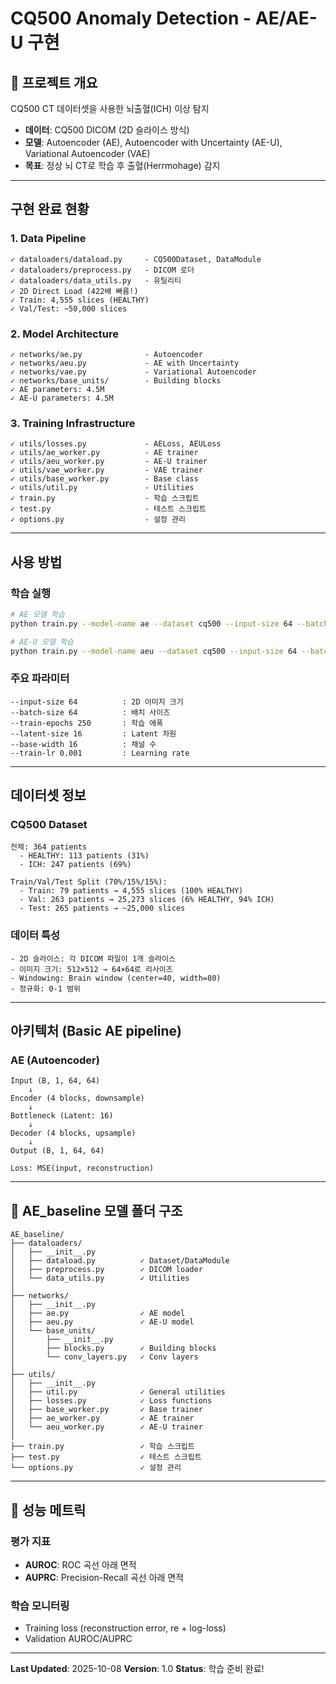 # CQ500 Anomaly Detection - AE/AE-U 구현

## 📌 프로젝트 개요

CQ500 CT 데이터셋을 사용한 뇌출혈(ICH) 이상 탐지
- **데이터**: CQ500 DICOM (2D 슬라이스 방식)
- **모델**: Autoencoder (AE), Autoencoder with Uncertainty (AE-U), Variational Autoencoder (VAE)
- **목표**: 정상 뇌 CT로 학습 후 출혈(Herrmohage) 감지

---

## 구현 완료 현황

### 1. **Data Pipeline**
```
✓ dataloaders/dataload.py     - CQ500Dataset, DataModule
✓ dataloaders/preprocess.py   - DICOM 로더
✓ dataloaders/data_utils.py   - 유틸리티
✓ 2D Direct Load (422배 빠름!)
✓ Train: 4,555 slices (HEALTHY)
✓ Val/Test: ~50,000 slices
```

### 2. **Model Architecture**
```
✓ networks/ae.py              - Autoencoder
✓ networks/aeu.py             - AE with Uncertainty
✓ networks/vae.py             - Variational Autoencoder
✓ networks/base_units/        - Building blocks
✓ AE parameters: 4.5M
✓ AE-U parameters: 4.5M
```

### 3. **Training Infrastructure**
```
✓ utils/losses.py             - AELoss, AEULoss
✓ utils/ae_worker.py          - AE trainer
✓ utils/aeu_worker.py         - AE-U trainer
✓ utils/vae_worker.py         - VAE trainer
✓ utils/base_worker.py        - Base class
✓ utils/util.py               - Utilities
✓ train.py                    - 학습 스크립트
✓ test.py                     - 테스트 스크립트
✓ options.py                  - 설정 관리
```

---

## 사용 방법

### 학습 실행
```bash
# AE 모델 학습
python train.py --model-name ae --dataset cq500 --input-size 64 --batch-size 64 --train-epochs 250

# AE-U 모델 학습
python train.py --model-name aeu --dataset cq500 --input-size 64 --batch-size 64 --train-epochs 250
```

### 주요 파라미터
```
--input-size 64          : 2D 이미지 크기
--batch-size 64          : 배치 사이즈
--train-epochs 250       : 학습 에폭
--latent-size 16         : Latent 차원
--base-width 16          : 채널 수
--train-lr 0.001         : Learning rate
```

---

## 데이터셋 정보

### CQ500 Dataset
```
전체: 364 patients
  - HEALTHY: 113 patients (31%)
  - ICH: 247 patients (69%)

Train/Val/Test Split (70%/15%/15%):
  - Train: 79 patients → 4,555 slices (100% HEALTHY)
  - Val: 263 patients → 25,273 slices (6% HEALTHY, 94% ICH)
  - Test: 265 patients → ~25,000 slices
```

### 데이터 특성
```
- 2D 슬라이스: 각 DICOM 파일이 1개 슬라이스
- 이미지 크기: 512×512 → 64×64로 리사이즈
- Windowing: Brain window (center=40, width=80)
- 정규화: 0-1 범위
```

---

## 아키텍처 (Basic AE pipeline)

### AE (Autoencoder)
```
Input (B, 1, 64, 64)
    ↓
Encoder (4 blocks, downsample)
    ↓
Bottleneck (Latent: 16)
    ↓
Decoder (4 blocks, upsample)
    ↓
Output (B, 1, 64, 64)

Loss: MSE(input, reconstruction)
```
---

## 📁 AE_baseline 모델 폴더 구조

```
AE_baseline/
├── dataloaders/
│   ├── __init__.py
│   ├── dataload.py          ✓ Dataset/DataModule
│   ├── preprocess.py        ✓ DICOM loader
│   └── data_utils.py        ✓ Utilities
│
├── networks/
│   ├── __init__.py
│   ├── ae.py                ✓ AE model
│   ├── aeu.py               ✓ AE-U model
│   └── base_units/
│       ├── __init__.py
│       ├── blocks.py        ✓ Building blocks
│       └── conv_layers.py   ✓ Conv layers
│
├── utils/
│   ├── __init__.py
│   ├── util.py              ✓ General utilities
│   ├── losses.py            ✓ Loss functions
│   ├── base_worker.py       ✓ Base trainer
│   ├── ae_worker.py         ✓ AE trainer
│   └── aeu_worker.py        ✓ AE-U trainer
│
├── train.py                 ✓ 학습 스크립트
├── test.py                  ✓ 테스트 스크립트
└── options.py               ✓ 설정 관리
```

---

## 🎯 성능 메트릭

### 평가 지표
- **AUROC**: ROC 곡선 아래 면적
- **AUPRC**: Precision-Recall 곡선 아래 면적

### 학습 모니터링
- Training loss (reconstruction error, re + log-loss)
- Validation AUROC/AUPRC

---

**Last Updated**: 2025-10-08
**Version**: 1.0
**Status**: 학습 준비 완료!








